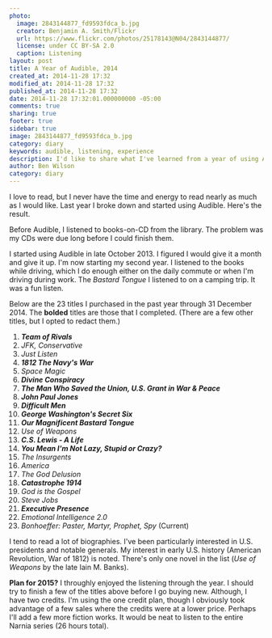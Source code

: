 ```yaml
---
photo:
  image: 2843144877_fd9593fdca_b.jpg
  creator: Benjamin A. Smith/Flickr
  url: https://www.flickr.com/photos/25178143@N04/2843144877/
  license: under CC BY-SA 2.0
  caption: Listening
layout: post
title: A Year of Audible, 2014
created_at: 2014-11-28 17:32
modified_at: 2014-11-28 17:32
published_at: 2014-11-28 17:32
date: 2014-11-28 17:32:01.000000000 -05:00
comments: true
sharing: true
footer: true
sidebar: true
image: 2843144877_fd9593fdca_b.jpg
category: diary
keywords: audible, listening, experience
description: I'd like to share what I've learned from a year of using Audible.
author: Ben Wilson
category: diary
---
```

I love to read, but I never have the time and energy to read nearly as much as I would like. Last year I broke down and started using Audible. Here's the result.

<!-- more -->

Before Audible, I listened to books-on-CD from the library. The problem was my CDs were due long before I could finish them.

I started using Audible in late October 2013. I figured I would give it a month and give it up. I'm now starting my second year. I listened to the books while driving, which I do enough either on the daily commute or when I'm driving during work. The *Bastard Tongue* I listened to on a camping trip. It was a fun listen.

Below are the 23 titles I purchased in the past year through 31 December 2014. The **bolded** titles are those that I completed. (There are a few other titles, but I opted to redact them.)

1. ***Team of Rivals***
1. *JFK, Conservative*
1. *Just Listen*
1. ***1812 The Navy's War***
1. *Space Magic*
1. ***Divine Conspiracy***
1. ***The Man Who Saved the Union, U.S. Grant in War & Peace***
1. ***John Paul Jones***
1. ***Difficult Men***
1. ***George Washington's Secret Six***
1. ***Our Magnificent Bastard Tongue***
1. *Use of Weapons*
1. ***C.S. Lewis - A Life***
1. ***You Mean I'm Not Lazy, Stupid or Crazy?***
1. *The Insurgents*
1. *America*
1. *The God Delusion*
1. ***Catastrophe 1914***
1. *God is the Gospel*
1. *Steve Jobs*
1. ***Executive Presence***
1. *Emotional Intelligence 2.0*
1. *Bonhoeffer: Paster, Martyr, Prophet, Spy* (Current)

I tend to read a lot of biographies. I've been particularly interested in U.S. presidents and notable generals. My interest in early U.S. history (American Revolution, War of 1812) is noted. There's only one novel in the list (*Use of Weapons* by the late Iain M. Banks).

**Plan for 2015?** I throughly enjoyed the listening through the year. I should try to finish a few of the titles above before I go buying new. Although, I have two credits. I'm using the one credit plan, though I obviously took advantage of a few sales where the credits were at a lower price. Perhaps I'll add a few more fiction works. It would be neat to listen to the entire Narnia series (26 hours total).
